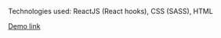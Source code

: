 Technologies used: ReactJS (React hooks), CSS (SASS), HTML

[Demo link](https://nanccyy.github.io/mileage__local/)


